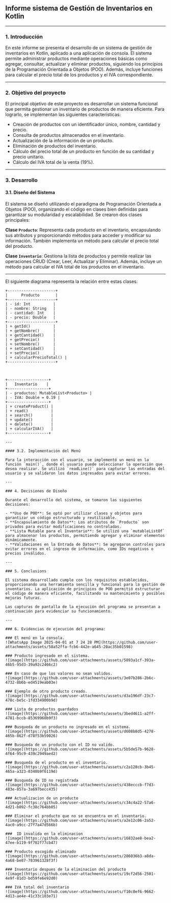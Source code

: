 ## Informe sistema de Gestión de Inventarios en Kotlin

---

### 1. Introducción

En este informe se presenta el desarrollo de un sistema de gestión de inventarios en Kotlin, aplicado a una aplicación de consola. El sistema permite administrar productos mediante operaciones básicas como agregar, consultar, actualizar y eliminar productos, siguiendo los principios de la Programación Orientada a Objetos (POO). Además, incluye funciones para calcular el precio total de los productos y el IVA correspondiente.

---

### 2. Objetivo del proyecto

El principal objetivo de este proyecto es desarrollar un sistema funcional que permita gestionar un inventario de productos de manera eficiente. Para lograrlo, se implementan las siguientes características:

- Creación de productos con un identificador único, nombre, cantidad y precio.
- Consulta de productos almacenados en el inventario.
- Actualización de la información de un producto.
- Eliminación de productos del inventario.
- Cálculo del precio total de un producto en función de su cantidad y precio unitario.
- Cálculo del IVA total de la venta (19%).

---

### 3. Desarrollo

#### 3.1. Diseño del Sistema 

El sistema se diseñó utilizando el paradigma de Programación Orientada a Objetos (POO), organizando el código en clases bien definidas para garantizar su modularidad y escalabilidad. Se crearon dos clases principales:

**Clase `Producto`**: Representa cada producto en el inventario, encapsulando sus atributos y proporcionando métodos para acceder y modificar su información. También implementa un método para calcular el precio total del producto.

**Clase `Inventario`**: Gestiona la lista de productos y permite realizar las operaciones CRUD (Crear, Leer, Actualizar y Eliminar). Además, incluye un método para calcular el IVA total de los productos en el inventario.

---

El siguiente diagrama representa la relación entre estas clases:


```plaintext
+---------------------+
|      Producto       |
+---------------------+
| - id: Int          |
| - nombre: String   |
| - cantidad: Int    |
| - precio: Double   |
+---------------------+
| + getId()          |
| + getNombre()      |
| + getCantidad()    |
| + getPrecio()      |
| + setNombre()      |
| + setCantidad()    |
| + setPrecio()      |
| + calcularPrecioTotal() |
+---------------------+


  
+------------------+
|   Inventario    |
+------------------+
| - productos: MutableList<Producto> |
| - IVA: Double = 0.19 |
+------------------+
| + createProduct() |
| + read()          |
| + search()        |
| + update()        |
| + delete()        |
| + calcularIVA()   |
+------------------+

---

#### 3.2. Implementación del Menú

Para la interacción con el usuario, se implementó un menú en la función `main()`, donde el usuario puede seleccionar la operación que desea realizar. Se utilizó `readLine()` para capturar las entradas del usuario y se validaron los datos ingresados para evitar errores.

---

### 4. Decisiones de Diseño

Durante el desarrollo del sistema, se tomaron las siguientes decisiones:

- **Uso de POO**: Se optó por utilizar clases y objetos para garantizar un código estructurado y reutilizable.
- **Encapsulamiento de Datos**: Los atributos de `Producto` son privados para evitar modificaciones no controladas.
- **Lista Mutable para el Inventario**: Se utilizó una `mutableListOf` para almacenar los productos, permitiendo agregar y eliminar elementos dinámicamente.
- **Validaciones en la Entrada de Datos**: Se agregaron controles para evitar errores en el ingreso de información, como IDs negativos o precios inválidos.

---

### 5. Conclusions

El sistema desarrollado cumple con los requisitos establecidos, proporcionando una herramienta sencilla y funcional para la gestión de inventarios. La aplicación de principios de POO permitió estructurar el código de manera eficiente, facilitando su mantenimiento y posibles mejoras futuras.

Las capturas de pantalla de la ejecución del programa se presentan a continuación para evidenciar su funcionamiento.

---

### 6. Evidencias de ejecución del programa:

### El menú en la consola.
![WhatsApp Image 2025-04-01 at 7 24 28 PM](https://github.com/user-attachments/assets/58a52ffa-fcb6-442e-a645-20ac35b01598)

### Producto ingresado en el sistema.
![image](https://github.com/user-attachments/assets/5893a1cf-393a-46b5-95d3-39a92c2466c2)

### En caso de que los valores no sean validos.
![image](https://github.com/user-attachments/assets/3e07b286-2b6c-4732-8b6b-ed4519eab03e)

### Ejemplo de otro producto creado.
![image](https://github.com/user-attachments/assets/d3a196df-23c7-478c-be5c-1fd334900b9d)

### Lista de productos guardados 
![image](https://github.com/user-attachments/assets/3bed4611-a2ff-4781-bccb-85369960b9f3)

### Busqueda de un producto no ingresado en el sistema.
![image](https://github.com/user-attachments/assets/d608b8d5-4278-465b-862f-d78f53b59026)

### Busqueda de un producto con el ID no valido.
![image](https://github.com/user-attachments/assets/5b5de57b-9628-4f64-95c9-439c2949aed2)

### Busqueda de el producto en el inventario.
![image](https://github.com/user-attachments/assets/c2a128cb-3b45-465a-a323-0340b9f6119d)

### Busqueda de ID no registrada
![image](https://github.com/user-attachments/assets/438ecccb-f7d3-483e-857a-3a697becc435)

### Actualizacion de un producto
![image](https://github.com/user-attachments/assets/c34c4a22-57a6-4d21-b092-fc38c764bb05)

### Eliminar el producto que no se encuentra en el inventario.
![image](https://github.com/user-attachments/assets/a2e12c06-2a52-4ac0-a9cc-27f7a47d566b)

###  ID invalida en la eliminacion
![image](https://github.com/user-attachments/assets/16832ae8-bea2-47ee-b119-9f702f77cb47)

### Producto escogido eliminado
![image](https://github.com/user-attachments/assets/286036b3-a8da-4a68-be87-783961328f3f)

### Inventario despues de la eliminacion del producto
![image](https://github.com/user-attachments/assets/19cf2d56-2501-4e9f-81d3-bd59fe6e92d0)

### IVA total del inventario
![image](https://github.com/user-attachments/assets/f10c0ef6-9662-4d13-ae4e-41c33c103e71)



